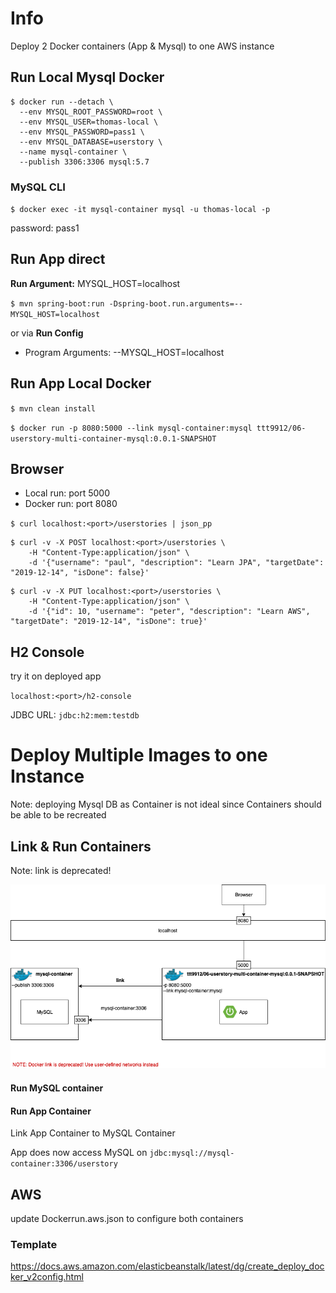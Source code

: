 # Info
Deploy 2 Docker containers (App & Mysql) to one AWS instance

## Run Local Mysql Docker
```shell script
$ docker run --detach \
  --env MYSQL_ROOT_PASSWORD=root \
  --env MYSQL_USER=thomas-local \
  --env MYSQL_PASSWORD=pass1 \
  --env MYSQL_DATABASE=userstory \
  --name mysql-container \
  --publish 3306:3306 mysql:5.7
```

### MySQL CLI
`$ docker exec -it mysql-container mysql -u thomas-local -p`

password: pass1

## Run App direct
**Run Argument:** MYSQL_HOST=localhost

`$ mvn spring-boot:run -Dspring-boot.run.arguments=--MYSQL_HOST=localhost`

or via **Run Config**
- Program Arguments: --MYSQL_HOST=localhost

## Run App Local Docker
`$ mvn clean install`

`$ docker run -p 8080:5000 --link mysql-container:mysql ttt9912/06-userstory-multi-container-mysql:0.0.1-SNAPSHOT`

## Browser
- Local run: port 5000
- Docker run: port 8080

`$ curl localhost:<port>/userstories | json_pp`

```shell script
$ curl -v -X POST localhost:<port>/userstories \
    -H "Content-Type:application/json" \
    -d '{"username": "paul", "description": "Learn JPA", "targetDate": "2019-12-14", "isDone": false}'
```

```shell script
$ curl -v -X PUT localhost:<port>/userstories \
    -H "Content-Type:application/json" \
    -d '{"id": 10, "username": "peter", "description": "Learn AWS", "targetDate": "2019-12-14", "isDone": true}'
```

## H2 Console 
try it on deployed app

`localhost:<port>/h2-console`  

JDBC URL: `jdbc:h2:mem:testdb`


# Deploy Multiple Images to one Instance
Note: deploying Mysql DB as Container is not ideal since 
Containers should be able to be recreated

## Link & Run Containers
Note: link is deprecated!

![alt](img/docker-link-setup.png)

#### Run MySQL container

#### Run App Container
Link App Container to MySQL Container

App does now access MySQL on 
`jdbc:mysql://mysql-container:3306/userstory`

## AWS
update Dockerrun.aws.json to configure both containers

### Template
https://docs.aws.amazon.com/elasticbeanstalk/latest/dg/create_deploy_docker_v2config.html
